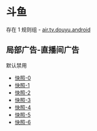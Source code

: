 # 斗鱼

存在 1 规则组 - [air.tv.douyu.android](/src/apps/air.tv.douyu.android.ts)

## 局部广告-直播间广告

默认禁用

- [快照-0](https://i.gkd.li/import/12892825)
- [快照-1](https://i.gkd.li/import/13037239)
- [快照-2](https://i.gkd.li/import/12892825)
- [快照-3](https://i.gkd.li/import/14208369)
- [快照-4](https://i.gkd.li/import/13056107)
- [快照-5](https://i.gkd.li/import/13056107)
- [快照-6](https://i.gkd.li/import/13056107)
